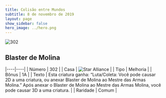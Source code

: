 ```yaml
---
title: Colisão entre Mundos
subtitle: 8 de novembro de 2019
layout: page
show_sidebar: false
hero_image: ../hero.png
---
```


![302](https://cdn.keyforgegame.com/media/card_front/pt/452_302_97VC66PG29R7_pt.png)

## Blaster de Molina

|----|----|
| Número | 302 |
| Casa | ![Star Alliance](https://archonarcana.com/images/thumb/7/7d/Star_Alliance.png/22px-Star_Alliance.png "Aliança Estelar") |
| Tipo | Melhoria |
| Bônus | 1A |
| Texto | Esta criatura ganha: “Luta/Coleta:  Você pode causar 2D a uma criatura, ou anexar Blaster de Molina ao Mestre das Armas Molina.” Após anexar o Blaster de Molina ao Mestre das Armas Molina, você pode causar 3D a uma criatura. |
| Raridade | Comum |
